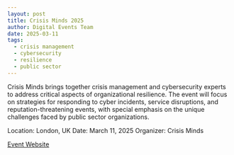 ```yaml
---
layout: post
title: Crisis Minds 2025
author: Digital Events Team
date: 2025-03-11
tags:
  - crisis management
  - cybersecurity
  - resilience
  - public sector
---
```


Crisis Minds brings together crisis management and cybersecurity experts to address critical aspects of organizational resilience. The event will focus on strategies for responding to cyber incidents, service disruptions, and reputation-threatening events, with special emphasis on the unique challenges faced by public sector organizations.

Location: London, UK
Date: March 11, 2025
Organizer: Crisis Minds

[Event Website](https://www.crisisminds.com/)
